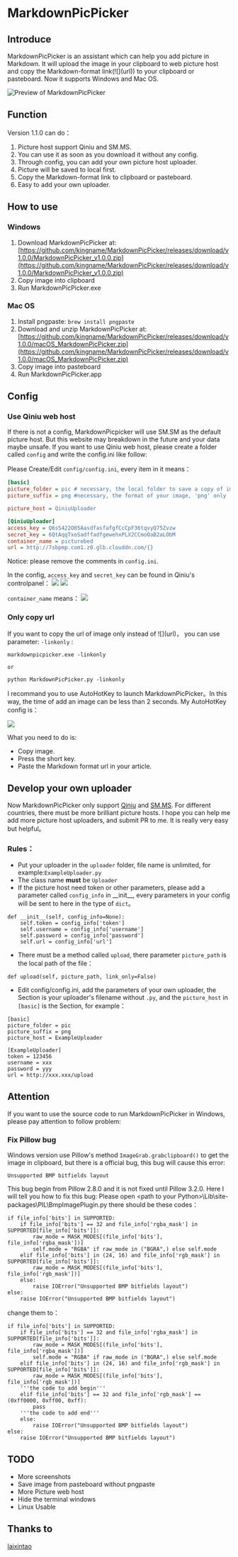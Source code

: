 # MarkdownPicPicker

## Introduce

MarkdownPicPicker is an assistant which can help you add picture in Markdown. It will upload the image in your clipboard to web picture host and copy the Markdown-format link(\!\[\]\(url\)) to your clipboard or pasteboard. Now it supports Windows and Mac OS.

![Preview of MarkdownPicPicker](https://raw.githubusercontent.com/kingname/MarkdownPicPicker/master/screenshots/MarkdownPicPickerPrew.gif)

## Function

Version 1.1.0 can do：

1. Picture host support Qiniu and SM.MS.
2. You can use it as soon as you download it without any config.
3. Through config, you can add your own picture host uploader.
4. Picture will be saved to local first.
3. Copy the Markdown-format link to clipboard or pasteboard.
5. Easy to add your own uploader.

## How to use

### Windows
1. Download MarkdownPicPicker at:[https://github.com/kingname/MarkdownPicPicker/releases/download/v1.0.0/MarkdownPicPicker_v1.0.0.zip](https://github.com/kingname/MarkdownPicPicker/releases/download/v1.0.0/MarkdownPicPicker_v1.0.0.zip)
2. Copy image into clipboard
3. Run MarkdownPicPicker.exe

### Mac OS
1. Install pngpaste: `brew install pngpaste`
2. Download and unzip MarkdownPicPicker at: [https://github.com/kingname/MarkdownPicPicker/releases/download/v1.0.0/macOS_MarkdownPicPicker.zip](https://github.com/kingname/MarkdownPicPicker/releases/download/v1.0.0/macOS_MarkdownPicPicker.zip)
3. Copy image into pasteboard
4. Run MarkdownPicPicker.app

## Config

### Use Qiniu web host

If there is not a config, MarkdownPicpicker will use SM.SM as the default picture host. But this website may breakdown in the future and your data maybe unsafe. If you want to use Qiniu web host, please create a folder called `config` and write the config.ini like follow:

Please Create/Edit `config/config.ini`, every item in it means：
```ini
[basic]
picture_folder = pic # necessary, the local folder to save a copy of image
picture_suffix = png #necessary, the format of your image, 'png' only

picture_host = QiniuUploader 

[QiniuUploader]
access_key = Q6sS422O05AasdfasfafgfCcCpF36tqvyQ75Zvzw
secret_key = 6QtAqqTxoSadffadfgewehxPLX2CCmoOaB2aLObM
container_name = picturebed
url = http://7sbpmp.com1.z0.glb.clouddn.com/{}
```

Notice: please remove the comments in `config.ini`.

In the config, `access_key` and `secret_key` can be found in Qiniu's controlpanel：
![](http://7sbpmp.com1.z0.glb.clouddn.com/20160605083025.png) 
![](http://7sbpmp.com1.z0.glb.clouddn.com/2016-06-04-20-22-43.png) 


`container_name` means：
![](http://7sbpmp.com1.z0.glb.clouddn.com/2016-06-04-20-24-40.png) 

### Only copy url

If you want to copy the url of image only instead of \!\[\]\(url\)， you can use parameter: `-linkonly` :
```
markdownpicpicker.exe -linkonly

or 

python MarkdownPicPicker.py -linkonly
```

I recommand you to use AutoHotKey to launch MarkdownPicPicker。In this way, the time of add an image can be less than 2 seconds. My AutoHotKey config is：

![](http://7sbpmp.com1.z0.glb.clouddn.com/2016-07-16-11-54-13.png) 

What you need to do is:

* Copy image.
* Press the short key.
* Paste the Markdown format url in your article.

## Develop your own uploader
Now MarkdownPicPicker only support [Qiniu](http://www.qiniu.com/) and [SM.MS](https://sm.ms/). For different countries, there must be more brilliant picture hosts. I hope you can help me add more picture host uploaders, and submit PR to me. It is really very easy but helpful。

### Rules：

* Put your uploader in the `uploader` folder, file name is unlimited, for example:`ExampleUploader.py`
* The class name **must** be `Uploader`
* If the picture host need token or other parameters, please add a parameter called `config_info` in \_\_init\_\_, every parameters in your config will be sent to here in the type of `dict`。
```
def __init__(self, config_info=None):
    self.token = config_info['token']
    self.username = config_info['username']
    self.password = config_info['password']
    self.url = config_info['url']
```
* There must be a method called `upload`, there parameter `picture_path` is the local path of the file：
```
def upload(self, picture_path, link_only=False)
```
* Edit config/config.ini, add the parameters of your own uploader, the Section is your uploader's filename without `.py`, and the `picture_host` in `[basic]` is the Section, for example：
```
[basic]
picture_folder = pic
picture_suffix = png
picture_host = ExampleUploader

[ExampleUploader]
token = 123456
username = xxx
password = yyy
url = http://xxx.xxx/upload
```

## Attention
If you want to use the source code to run MarkdownPicPicker in Windows, please pay attention to follow problem:

### Fix Pillow bug
Windows version use Pillow's method `ImageGrab.grabclipboard()`  to get the image in clipboard, but there is a official bug, this bug will cause this error:
```
Unsupported BMP bitfields layout
```
This bug begin from Pillow 2.8.0 and it is not fixed until Pillow 3.2.0. Here I will tell you how to fix this bug:
Please open \<path to your Python\>\Lib\site-packages\PIL\BmpImagePlugin.py there should be these codes：

```
if file_info['bits'] in SUPPORTED:
    if file_info['bits'] == 32 and file_info['rgba_mask'] in SUPPORTED[file_info['bits']]:
        raw_mode = MASK_MODES[(file_info['bits'], file_info['rgba_mask'])]
        self.mode = "RGBA" if raw_mode in ("BGRA",) else self.mode
    elif file_info['bits'] in (24, 16) and file_info['rgb_mask'] in SUPPORTED[file_info['bits']]:
        raw_mode = MASK_MODES[(file_info['bits'], file_info['rgb_mask'])]
    else:
        raise IOError("Unsupported BMP bitfields layout")
else:
    raise IOError("Unsupported BMP bitfields layout")
```

change them to：
```
if file_info['bits'] in SUPPORTED:
    if file_info['bits'] == 32 and file_info['rgba_mask'] in SUPPORTED[file_info['bits']]:
        raw_mode = MASK_MODES[(file_info['bits'], file_info['rgba_mask'])]
        self.mode = "RGBA" if raw_mode in ("BGRA",) else self.mode
    elif file_info['bits'] in (24, 16) and file_info['rgb_mask'] in SUPPORTED[file_info['bits']]:
        raw_mode = MASK_MODES[(file_info['bits'], file_info['rgb_mask'])]
    '''the code to add begin'''
    elif file_info['bits'] == 32 and file_info['rgb_mask'] == (0xff0000, 0xff00, 0xff):
        pass
    '''the code to add end'''
    else:
        raise IOError("Unsupported BMP bitfields layout")
else:
    raise IOError("Unsupported BMP bitfields layout")
```

## TODO
* More screenshots
* Save image from pasteboard without pngpaste
* More Picture web host
* Hide the terminal windows
* Linux Usable

## Thanks to
[laixintao](https://github.com/laixintao)

